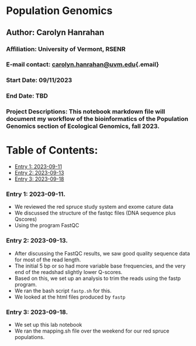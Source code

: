 # Population Genomics

## Author: Carolyn Hanrahan

### Affiliation: University of Vermont, RSENR

### E-mail contact: [carolyn.hanrahan\@uvm.edu](mailto:carolyn.hanrahan@uvm.edu){.email}

### Start Date: 09/11/2023

### End Date: TBD

### Project Descriptions: This notebook markdown file will document my workflow of the bioinformatics of the Population Genomics section of Ecological Genomics, fall 2023.

# Table of Contents:

-   [Entry 1: 2023-09-11](#id-section1)
-   [Entry 2: 2023-09-13](#id-section2)
-   [Entry 3: 2023-09-18](#id-section3)



<div id='id-section1'/>

### Entry 1: 2023-09-11.

- We reviewed the red spruce study system and exome cature data 
- We discussed the structure of the fastqc files (DNA sequence plus Qscores)
- Using the program FastQC

### Entry 2: 2023-09-13. 

- After discussing the FastQC results, we saw good quality sequence data for most of the read length. 
- The initial 5 bp or so had more variable base frequencies, and the very end of the readshad slightly lower Q-scores. 
- Based on this, we set up an analysis to trim the reads using the fastp program. 
- We ran the bash script `fastp.sh` for this. 
- We looked at the html files produced by `fastp` 

<div id='id-section3'/>

### Entry 3: 2023-09-18.
- We set up this lab notebook
- We ran the mapping.sh file over the weekend for our red spruce populations. 
